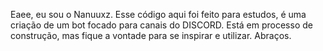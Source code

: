 Eaee, eu sou o Nanuuxz. 
Esse código aqui foi feito para estudos, é uma criação de um bot focado para canais do DISCORD.
Está em processo de construção, mas fique a vontade para se inspirar e utilizar.
Abraços.
